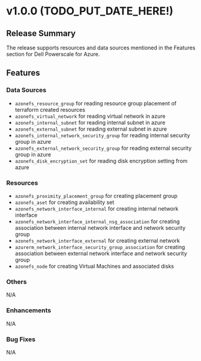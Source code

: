 # v1.0.0 (TODO_PUT_DATE_HERE!)

## Release Summary

The release supports resources and data sources mentioned in the Features section for Dell Powerscale for Azure.

## Features

### Data Sources

* `azonefs_resource_group` for reading resource group placement of terraform created resources
* `azonefs_virtual_network` for reading virtual network in azure
* `azonefs_internal_subnet` for reading internal subnet in azure
* `azonefs_external_subnet` for reading external subnet in azure
* `azonefs_internal_network_security_group` for reading internal security group in azure
* `azonefs_external_network_security_group` for reading external security group in azure
* `azonefs_disk_encryption_set` for reading disk encryption setting from azure


### Resources

* `azonefs_proximity_placement_group` for creating placement group
* `azonefs_aset` for creating availability set
* `azonefs_network_interface_internal` for creating internal network interface
* `azonefs_network_interface_internal_nsg_association` for creating association between internal network interface and network security group
* `azonefs_network_interface_external` for creating external network 
* `azurerm_network_interface_security_group_association` for creating association between external network interface and network security group
* `azonefs_node` for creating Virtual Machines and associated disks

### Others

N/A

### Enhancements

N/A

### Bug Fixes

N/A